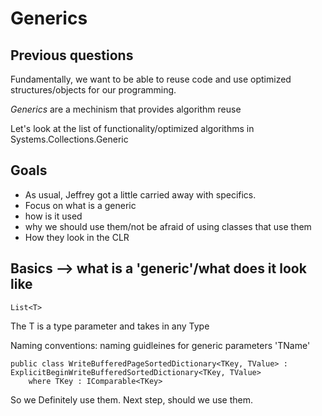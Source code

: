 # Generics

## Previous questions

Fundamentally, we want to be able to reuse code and use optimized structures/objects for our programming.

*Generics* are a mechinism that provides algorithm reuse

Let's look at the list of functionality/optimized algorithms in Systems.Collections.Generic

## Goals
* As usual, Jeffrey got a little carried away with specifics.
* Focus on what is a generic
* how is it used
* why we should use them/not be afraid of using classes that use them
* How they look in the CLR

## Basics --> what is a 'generic'/what does it look like

	List<T>

The T is a type parameter and takes in any Type

Naming conventions: naming guidleines for generic parameters 'TName'

	public class WriteBufferedPageSortedDictionary<TKey, TValue> : ExplicitBeginWriteBufferedSortedDictionary<TKey, TValue>
		where TKey : IComparable<TKey>

So we Definitely use them. Next step, should we use them.
